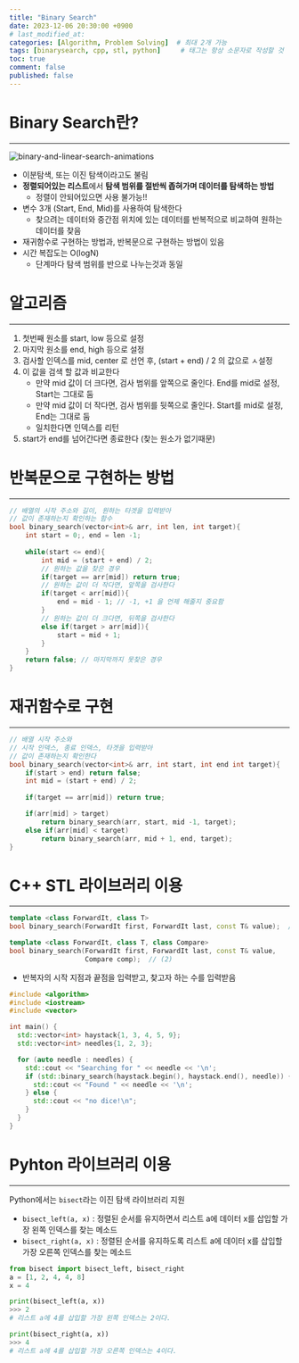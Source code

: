 ```yaml
---
title: "Binary Search"
date: 2023-12-06 20:30:00 +0900
# last_modified_at: 
categories: [Algorithm, Problem Solving]  # 최대 2개 가능
tags: [binarysearch, cpp, stl, python]     # 태그는 항상 소문자로 작성할 것
toc: true
comment: false
published: false
---
```


# Binary Search란?
---
![binary-and-linear-search-animations](https://github.com/jinhg0214/jinhg0214.github.io/assets/70011316/89517c3a-bd06-4450-a509-c3aecd7faccf)
- 이분탐색, 또는 이진 탐색이라고도 불림
- **정렬되어있는 리스트**에서 **탐색 범위를 절반씩 좁혀가며 데이터를 탐색하는 방법**
	- 정렬이 안되어있으면 사용 불가능!!
- 변수 3개 (Start, End, Mid)를 사용하여 탐색한다
	- 찾으려는 데이터와 중간점 위치에 있는 데이터를 반복적으로 비교하여 원하는 데이터를 찾음
- 재귀함수로 구현하는 방법과, 반복문으로 구현하는 방법이 있음
- 시간 복잡도는 O(logN)
	- 단계마다 탐색 범위를 반으로 나누는것과 동일

# 알고리즘
---
1. 첫번째 원소를 start, low 등으로 설정
2. 마지막 원소를 end, high 등으로 설정
3. 검사할 인덱스를 mid, center 로 선언 후, (start + end) / 2 의 값으로 ㅅ설정
4. 이 값을 검색 할 값과 비교한다
	- 만약 mid 값이 더 크다면, 검사 범위를 앞쪽으로 줄인다. End를 mid로 설정, Start는 그대로 둠
	- 만약 mid 값이 더 작다면, 검사 범위를 뒷쪽으로 줄인다. Start를 mid로 설정, End는 그대로 둠
	- 일치한다면 인덱스를 리턴
5. start가 end를 넘어간다면 종료한다 (찾는 원소가 없기때문)

# 반복문으로 구현하는 방법
---
```cpp
// 배열의 시작 주소와 길이, 원하는 타겟을 입력받아
// 값이 존재하는지 확인하는 함수
bool binary_search(vector<int>& arr, int len, int target){
	int start = 0;, end = len -1;
	
	while(start <= end){
		int mid = (start + end) / 2;
		// 원하는 값을 찾은 경우
		if(target == arr[mid]) return true;
		// 원하는 값이 더 작다면, 앞쪽을 검사한다
		if(target < arr[mid]){
			end = mid - 1; // -1, +1 을 언제 해줄지 중요함 
		}
		// 원하는 값이 더 크다면, 뒤쪽을 검사한다
		else if(target > arr[mid]){
			start = mid + 1;
		}
	}
	return false; // 마지막까지 못찾은 경우
}
```

# 재귀함수로 구현
---
```cpp
// 배열 시작 주소와
// 시작 인덱스, 종료 인덱스, 타겟을 입력받아
// 값이 존재하는지 확인한다
bool binary_search(vector<int>& arr, int start, int end int target){
	if(start > end) return false;
	int mid = (start + end) / 2;
	
	if(target == arr[mid]) return true;

	if(arr[mid] > target)
		return binary_search(arr, start, mid -1, target);
	else if(arr[mid] < target)
		return binary_search(arr, mid + 1, end, target);
}

```

# C++ STL 라이브러리 이용
---
```cpp
template <class ForwardIt, class T>
bool binary_search(ForwardIt first, ForwardIt last, const T& value);  // (1)

template <class ForwardIt, class T, class Compare>
bool binary_search(ForwardIt first, ForwardIt last, const T& value,
                   Compare comp);  // (2)
```
- 반복자의 시작 지점과 끝점을 입력받고, 찾고자 하는 수를 입력받음

```cpp
#include <algorithm>
#include <iostream>
#include <vector>

int main() {
  std::vector<int> haystack{1, 3, 4, 5, 9};
  std::vector<int> needles{1, 2, 3};

  for (auto needle : needles) {
    std::cout << "Searching for " << needle << '\n';
    if (std::binary_search(haystack.begin(), haystack.end(), needle)) {
      std::cout << "Found " << needle << '\n';
    } else {
      std::cout << "no dice!\n";
    }
  }
}
```


# Pyhton 라이브러리 이용
---
Python에서는 `bisect`라는 이진 탐색 라이브러리 지원

- `bisect_left(a, x)` : 정렬된 순서를 유지하면서 리스트 a에 데이터 x를 삽입할 가장 왼쪽 인덱스를 찾는 메소드
- `bisect_right(a, x)` : 정렬된 순서를 유지하도록 리스트 a에 데이터 x를 삽입할 가장 오른쪽 인덱스를 찾는 메소드
```python
from bisect import bisect_left, bisect_right
a = [1, 2, 4, 4, 8]
x = 4

print(bisect_left(a, x))
>>> 2
# 리스트 a에 4를 삽입할 가장 왼쪽 인덱스는 2이다.

print(bisect_right(a, x))
>>> 4
# 리스트 a에 4를 삽입할 가장 오른쪽 인덱스는 4이다.
```